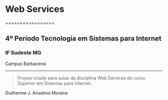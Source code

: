 # Web Services #
=================

## 4º Período Tecnologia em Sistemas para Internet

### IF Sudeste MG 

Campus Barbacena

-----------------

> Projeto criado para aulas da disciplina Web Services do curso Superior em Sistemas para Internet.

Guilherme J. Anselmo Moreira